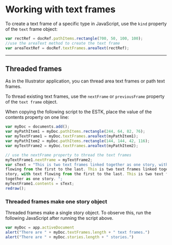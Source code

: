 # Working with text frames

To create a text frame of a specific type in JavaScript, use the `kind` property of the `text` frame object:

```javascript
var rectRef = docRef.pathItems.rectangle(700, 50, 100, 100);
//use the areaText method to create the text frame
var areaTextRef = docRef.textFrames.areaText(rectRef);
```

---

## Threaded frames

As in the Illustrator application, you can thread area text frames or path text frames.

To thread existing text frames, use the `nextFrame` or `previousFrame` property of the `text frame` object.

When copying the following script to the ESTK, place the value of the contents property on one line:

```javascript
var myDoc = documents.add();
var myPathItem1 = myDoc.pathItems.rectangle(244, 64, 82, 76);
var myTextFrame1 = myDoc.textFrames.areaText(myPathItem1);
var myPathItem2 = myDoc.pathItems.rectangle(144, 144, 42, 116);
var myTextFrame2 = myDoc.textFrames.areaText(myPathItem2);

// use the nextFrame property to thread the text frames
myTextFrame1.nextFrame = myTextFrame2;
var sText = "This is two text frames linked together as one story, with text
flowing from the first to the last. This is two text frames linked together as one
story, with text flowing from the first to the last. This is two text frames linked
together as one story. ";
myTextFrame1.contents = sText;
redraw();
```

### Threaded frames make one story object

Threaded frames make a single story object. To observe this, run the following JavaScript after running
the script above.

```javascript
var myDoc = app.activeDocument
alert("There are " + myDoc.textFrames.length + " text frames.")
alert("There are " + myDoc.stories.length + " stories.")
```
